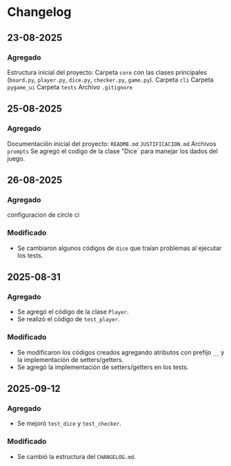 # Changelog

## 23-08-2025

### Agregado
Estructura inicial del proyecto:
  Carpeta `core` con las clases principales (`board.py`, `player.py`, `dice.py`, `checker.py`, `game.py`).
  Carpeta `cli` 
  Carpeta `pygame_ui` 
  Carpeta `tests` 
  Archivo `.gitignore` 


## 25-08-2025
### Agregado
Documentación inicial del proyecto:
   `README.md`
   `JUSTIFICACION.md`
    Archivos `prompts`
Se agregó el codigo de la clase "Dice` para manejar los dados del juego.

## 26-08-2025
### Agregado
configuracion de circle ci 




### Modificado
- Se cambiaron algunos códigos de `dice` que traían problemas al ejecutar los tests.

## 2025-08-31
### Agregado
- Se agregó el código de la clase `Player`.
- Se realizó el código de `test_player`.

### Modificado
- Se modificaron los códigos creados agregando atributos con prefijo `__` y la implementación de setters/getters.
- Se agregó la implementación de setters/getters en los tests.

## 2025-09-12
### Agregado
- Se mejoró `test_dice` y `test_checker`.

### Modificado
- Se cambió la estructura del `CHANGELOG.md`.
